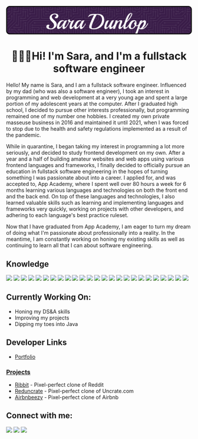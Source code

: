 <img src="https://github.com/Risclover/Risclover/blob/main/github-header-image%20(20).png" />
<h1 align="center">👩🏻‍💻Hi! I'm Sara, and I'm a fullstack software engineer</h1>
<p align="left">Hello! My name is Sara, and I am a fullstack software engineer. Influenced by my dad (who was also a software engineer), I took an interest in programming and web development at a very young age and spent a large portion of my adolescent years at the computer. After I graduated high school, I decided to pursue other interests professionally, but programming remained one of my number one hobbies. I created my own private masseuse business in 2016 and maintained it until 2021, when I was forced to stop due to the health and safety regulations implemented as a result of the pandemic. 

While in quarantine, I began taking my interest in programming a lot more seriously, and decided to study frontend development on my own. After a year and a half of building amateur websites and web apps using various frontend languages and frameworks, I finally decided to officially pursue an education in fullstack software engineering in the hopes of turning something I was passionate about into a career. I applied for, and was accepted to, App Academy, where I spent well over 80 hours a week for 6 months learning various languages and technologies on both the front end and the back end. On top of these languages and technologies, I also learned valuable skills such as learning and implementing languages and frameworks very quickly, working on projects with other developers, and adhering to each language's best practice ruleset.

Now that I have graduated from App Academy, I am eager to turn my dream of doing what I'm passionate about professionally into a reality. In the meantime, I am constantly working on honing my existing skills as well as continuing to learn all that I can about software engineering.</p>
<h2>Knowledge</h2>
<p align="left"><img src="https://img.shields.io/badge/html5-%23E34F26.svg?style=for-the-badge&logo=html5&logoColor=white" /> <img src="https://img.shields.io/badge/css3-%231572B6.svg?style=for-the-badge&logo=css3&logoColor=white" /> <img src="https://img.shields.io/badge/javascript-%23323330.svg?style=for-the-badge&logo=javascript&logoColor=%23F7DF1E" /> <img src="https://img.shields.io/badge/python-3670A0?style=for-the-badge&logo=python&logoColor=ffdd54" /> <img src="https://img.shields.io/badge/jquery-%230769AD.svg?style=for-the-badge&logo=jquery&logoColor=white" /> <img src="https://img.shields.io/badge/react-%2320232a.svg?style=for-the-badge&logo=react&logoColor=%2361DAFB" /> <img src="https://img.shields.io/badge/redux-%23593d88.svg?style=for-the-badge&logo=redux&logoColor=white" /> <img src="https://img.shields.io/badge/express.js-%23404d59.svg?style=for-the-badge&logo=express&logoColor=%2361DAFB" /> <img src="https://img.shields.io/badge/Sequelize-52B0E7?style=for-the-badge&logo=Sequelize&logoColor=white" /> <img src="https://img.shields.io/badge/flask-%23000.svg?style=for-the-badge&logo=flask&logoColor=white" /> <img src="https://img.shields.io/badge/mysql-%2300f.svg?style=for-the-badge&logo=mysql&logoColor=white" /> <img src="https://img.shields.io/badge/postgres-%23316192.svg?style=for-the-badge&logo=postgresql&logoColor=white" /> <img src="https://img.shields.io/badge/sqlite-%2307405e.svg?style=for-the-badge&logo=sqlite&logoColor=white" /> <img src="https://img.shields.io/badge/AWS-%23FF9900.svg?style=for-the-badge&logo=amazon-aws&logoColor=white" /> <img src="https://img.shields.io/badge/jinja-white.svg?style=for-the-badge&logo=jinja&logoColor=black" /> <img src="https://img.shields.io/badge/Socket.io-black?style=for-the-badge&logo=socket.io&badgeColor=010101" /> <img src="https://img.shields.io/badge/bootstrap-%23563D7C.svg?style=for-the-badge&logo=bootstrap&logoColor=white" /> <img src="https://img.shields.io/badge/git-%23F05033.svg?style=for-the-badge&logo=git&logoColor=white" /> <img src="https://img.shields.io/badge/node.js-6DA55F?style=for-the-badge&logo=node.js&logoColor=white" /> <img src="https://img.shields.io/badge/NPM-%23CB3837.svg?style=for-the-badge&logo=npm&logoColor=white" /> <img src="https://img.shields.io/badge/webpack-%238DD6F9.svg?style=for-the-badge&logo=webpack&logoColor=black" /> <img src="https://img.shields.io/badge/docker-%230db7ed.svg?style=for-the-badge&logo=docker&logoColor=white" /> <img src="https://img.shields.io/badge/github-%23121011.svg?style=for-the-badge&logo=github&logoColor=white" /> <img src="https://img.shields.io/badge/heroku-%23430098.svg?style=for-the-badge&logo=heroku&logoColor=white" /> <img src="https://img.shields.io/badge/Render-%46E3B7.svg?style=for-the-badge&logo=render&logoColor=white" /></p>

<h2>Currently Working On:</h2>
<ul>
  <li>Honing my DS&A skills</li>
  <li>Improving my projects</li>
  <li>Dipping my toes into Java</li>
 </ul>

<h2>Developer Links</h2>
<ul><li><a href="">Portfolio</li></ul>
<h3>Projects</h3>
<ul>
  <li><a href="https://ribbit-app.herokuapp.com">Ribbit</a> - Pixel-perfect clone of Reddit</li>
  <li><a href="https://reduncrate.herokuapp.com">Reduncrate</a> - Pixel-perfect clone of Uncrate.com</li>
  <li><a href="https://air-bnbeezy.herokuapp.com">Airbnbeezy</a> - Pixel-perfect clone of Airbnb</li>
</ul>

<h2 align="left">Connect with me:</h2>
<a href="https://www.linkedin.com/in/sara-dunlop" target="_blank"><img src="https://img.shields.io/badge/linkedin-%230077B5.svg?style=for-the-badge&logo=linkedin&logoColor=white" /></a> <a href="https://angel.co/u/sara-dunlop-1" target="_blank"><img src="https://img.shields.io/badge/AngelList-%23D4D4D4.svg?style=for-the-badge&logo=AngelList&logoColor=black" /></a> <a href="mailto:sara091592@gmail.com"><img src="https://img.shields.io/badge/Email-D14836?style=for-the-badge&logo=gmail&logoColor=white" /></a>
